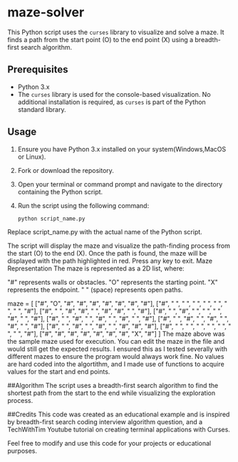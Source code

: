 # maze-solver
This Python script uses the `curses` library to visualize and solve a maze. It finds a path from the start point (O) to the end point (X) using a breadth-first search algorithm.

## Prerequisites

- Python 3.x
- The `curses` library is used for the console-based visualization. No additional installation is required, as `curses` is part of the Python standard library.

## Usage

1. Ensure you have Python 3.x installed on your system(Windows,MacOS or Linux).
2. Fork or download the repository.
3. Open your terminal or command prompt and navigate to the directory containing the Python script.
4. Run the script using the following command:

   ```bash
   python script_name.py
Replace script_name.py with the actual name of the Python script.

The script will display the maze and visualize the path-finding process from the start (O) to the end (X). Once the path is found, the maze will be displayed with the path highlighted in red. Press any key to exit.
Maze Representation
The maze is represented as a 2D list, where:

"#" represents walls or obstacles.
"O" represents the starting point.
"X" represents the endpoint.
" " (space) represents open paths.

maze = [
    ["#", "O", "#", "#", "#", "#", "#", "#", "#"],
    ["#", " ", " ", " ", " ", " ", " ", " ", "#"],
    ["#", " ", "#", "#", " ", "#", "#", " ", "#"],
    ["#", " ", "#", " ", " ", " ", "#", " ", "#"],
    ["#", " ", "#", " ", "#", " ", "#", " ", "#"],
    ["#", " ", "#", " ", "#", " ", "#", " ", "#"],
    ["#", " ", "#", " ", "#", " ", "#", "#", "#"],
    ["#", " ", " ", " ", " ", " ", " ", " ", "#"],
    ["#", "#", "#", "#", "#", "#", "#", "X", "#"]
]
The maze above was the sample maze used for execution. You can edit the maze in the file and would still get the expected results. I ensured this as I tested severally with different mazes to ensure the program would always work fine. No values are hard coded into the algortithm, and I made use of functions to acquire values for the start and end points.

##Algorithm
The script uses a breadth-first search algorithm to find the shortest path from the start to the end while visualizing the exploration process.

##Credits
This code was created as an educational example and is inspired by breadth-first search coding interview algorithm question, and a TechWithTim Youtube tutorial on creating terminal applications with Curses.

Feel free to modify and use this code for your projects or educational purposes.

